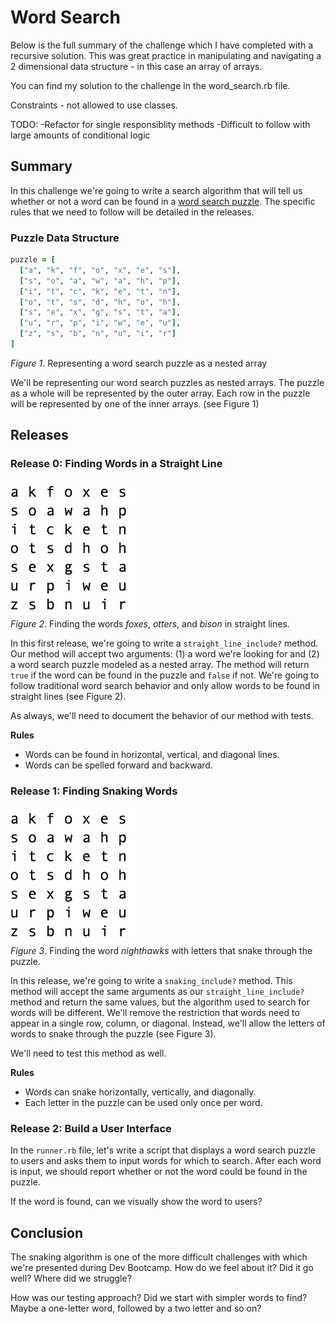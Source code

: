 # Word Search

Below is the full summary of the challenge which I have completed with a recursive solution. This was great practice in manipulating and navigating a 2 dimensional data structure - in this case an array of arrays.

You can find my solution to the challenge in the word_search.rb file.

Constraints - not allowed to use classes.

TODO:
-Refactor for single responsiblity methods
-Difficult to follow with large amounts of conditional logic

## Summary
In this challenge we're going to write a search algorithm that will tell us whether or not a word can be found in a [word search puzzle][wikipedia word search].  The specific rules that we need to follow will be detailed in the releases.


### Puzzle Data Structure
```ruby
puzzle = [
  ["a", "k", "f", "o", "x", "e", "s"], 
  ["s", "o", "a", "w", "a", "h", "p"], 
  ["i", "t", "c", "k", "e", "t", "n"],
  ["o", "t", "s", "d", "h", "o", "h"],
  ["s", "e", "x", "g", "s", "t", "a"],
  ["u", "r", "p", "i", "w", "e", "u"],
  ["z", "s", "b", "n", "u", "i", "r"]
]
```
*Figure 1*. Representing a word search puzzle as a nested array

We'll be representing our word search puzzles as nested arrays.  The puzzle as a whole will be represented by the outer array.  Each row in the puzzle will be represented by one of the inner arrays.  (see Figure 1)


## Releases
### Release 0: Finding Words in a Straight Line
![finding words in straight lines](readme-assets/straight-word.gif)  
*Figure 2*.  Finding the words *foxes*, *otters*, and *bison* in straight lines.

In this first release, we're going to write a `straight_line_include?` method.  Our method will accept two arguments:  (1) a word we're looking for and (2) a word search puzzle modeled as a nested array.  The method will return `true` if the word can be found in the puzzle and `false` if not.  We're going to follow traditional word search behavior and only allow words to be found in straight lines (see Figure 2).

As always, we'll need to document the behavior of our method with tests.

**Rules**  
- Words can be found in horizontal, vertical, and diagonal lines.
- Words can be spelled forward and backward.


### Release 1: Finding Snaking Words
![finding snaking words](readme-assets/snaking-word.gif)  
*Figure 3*.  Finding the word *nighthawks* with letters that snake through the puzzle.

In this release, we're going to write a `snaking_include?` method.  This method will accept the same arguments as our `straight_line_include?` method and return the same values, but the algorithm used to search for words will be different.  We'll remove the restriction that words need to appear in a single row, column, or diagonal.  Instead, we'll allow the letters of words to snake through the puzzle (see Figure 3).

We'll need to test this method as well.

**Rules**  
- Words can snake horizontally, vertically, and diagonally.
- Each letter in the puzzle can be used only once per word. 


### Release 2:  Build a User Interface
In the `runner.rb` file, let's write a script that displays a word search puzzle to users and asks them to input words for which to search.  After each word is input, we should report whether or not the word could be found in the puzzle.

If the word is found, can we visually show the word to users?


## Conclusion
The snaking algorithm is one of the more difficult challenges with which we're presented during Dev Bootcamp.  How do we feel about it?  Did it go well?  Where did we struggle?

How was our testing approach?  Did we start with simpler words to find?  Maybe a one-letter word, followed by a two letter and so on?  


[wikipedia word search]: https://en.wikipedia.org/wiki/Word_search
